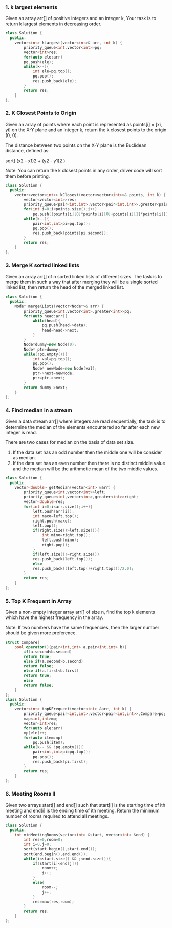 ### 1. k largest elements
Given an array arr[] of positive integers and an integer k, Your task is to return k largest elements in decreasing order. 

```cpp
class Solution {
  public:
    vector<int> kLargest(vector<int>& arr, int k) {
        priority_queue<int,vector<int>>pq;
        vector<int>res;
        for(auto ele:arr)
        pq.push(ele);
        while(k--){
            int ele=pq.top();
            pq.pop();
            res.push_back(ele);
        }
        return res;
    }
};
```

### 2. K Closest Points to Origin
Given an array of points where each point is represented as points[i] = [xi, yi] on the X-Y plane and an integer k, return the k closest points to the origin (0, 0).

The distance between two points on the X-Y plane is the Euclidean distance, defined as: 

sqrt( (x2 - x1)2 + (y2 - y1)2 )

Note: You can return the k closest points in any order, driver code will sort them before printing.

```cpp
class Solution {
  public:
    vector<vector<int>> kClosest(vector<vector<int>>& points, int k) {
        vector<vector<int>>res;
        priority_queue<pair<int,int>,vector<pair<int,int>>,greater<pair<int,int>>>pq;
        for(int i=0;i<points.size();i++)
            pq.push({points[i][0]*points[i][0]+points[i][1]*points[i][1],i});
        while(k--){
            pair<int,int>pi=pq.top();
            pq.pop();
            res.push_back(points[pi.second]);
        }
        return res;
    }
};
```

### 3. Merge K sorted linked lists
Given an array arr[] of n sorted linked lists of different sizes. The task is to merge them in such a way that after merging they will be a single sorted linked list, then return the head of the merged linked list.

```cpp
class Solution {
  public:
    Node* mergeKLists(vector<Node*>& arr) {
        priority_queue<int,vector<int>,greater<int>>pq;
        for(auto head:arr){
            while(head){
                pq.push(head->data);
                head=head->next;
            }
        }
        Node*dummy=new Node(0);
        Node* ptr=dummy;
        while(!pq.empty()){
            int val=pq.top();
            pq.pop();
            Node* newNode=new Node(val);
            ptr->next=newNode;
            ptr=ptr->next;
        }
        return dummy->next;
    }
};
```

### 4. Find median in a stream
Given a data stream arr[] where integers are read sequentially, the task is to determine the median of the elements encountered so far after each new integer is read.

There are two cases for median on the basis of data set size.

1. If the data set has an odd number then the middle one will be consider as median.
2. If the data set has an even number then there is no distinct middle value and the median will be the arithmetic mean of the two middle values.

```cpp
class Solution {
  public:
    vector<double> getMedian(vector<int> &arr) {
        priority_queue<int,vector<int>>left;
        priority_queue<int,vector<int>,greater<int>>right;
        vector<double>res;
        for(int i=0;i<arr.size();i++){
            left.push(arr[i]);
            int maxo=left.top();
            right.push(maxo);
            left.pop();
            if(right.size()>left.size()){
                int mino=right.top();
                left.push(mino);
                right.pop();
            }
            if(left.size()!=right.size())
            res.push_back(left.top());
            else
            res.push_back((left.top()+right.top())/2.0);
        }
        return res;
    }
};
```

### 5. Top K Frequent in Array
Given a non-empty integer array arr[] of size n, find the top k elements which have the highest frequency in the array.

Note: If two numbers have the same frequencies, then the larger number should be given more preference.

```cpp
struct Compare{
    bool operator()(pair<int,int> a,pair<int,int> b){
        if(a.second<b.second)
        return true;
        else if(a.second>b.second)
        return false;
        else if(a.first<b.first)
        return true;
        else
        return false;
    }  
};
class Solution {
  public:
    vector<int> topKFrequent(vector<int> &arr, int k) {
        priority_queue<pair<int,int>,vector<pair<int,int>>,Compare>pq;
        map<int,int>mp;
        vector<int>res;
        for(auto ele:arr)
        mp[ele]++;
        for(auto item:mp)
            pq.push(item);
        while(k-- && !pq.empty()){
            pair<int,int>pi=pq.top();
            pq.pop();
            res.push_back(pi.first);
        }
        return res;
    }
};
```

### 6. Meeting Rooms II
Given two arrays start[] and end[] such that start[i] is the starting time of ith meeting and end[i] is the ending time of ith meeting. Return the minimum number of rooms required to attend all meetings.

```cpp
class Solution {
  public:
    int minMeetingRooms(vector<int> &start, vector<int> &end) {
        int res=0,room=0;
        int i=0,j=0;
        sort(start.begin(),start.end());
        sort(end.begin(),end.end());
        while(i<start.size() && j<end.size()){
            if(start[i]<end[j]){
                room++;
                i++;
            }
            else{
                room--;
                j++;
            }
            res=max(res,room);
        }
        return res;
    }
};
```

